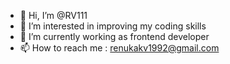 - 👋 Hi, I’m @RV111
- 👀 I’m interested in improving my coding skills
- 🌱 I’m currently working as frontend developer
- 📫 How to reach me : renukakv1992@gmail.com


